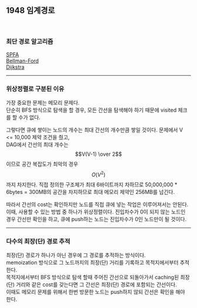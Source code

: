 ## 1948 임계경로
<br>

### 최단 경로 알고리즘
[SPFA](https://en.wikipedia.org/wiki/Shortest_Path_Faster_Algorithm)  
[Bellman-Ford](https://en.wikipedia.org/wiki/Bellman%E2%80%93Ford_algorithm)  
[Dijkstra](https://en.wikipedia.org/wiki/Dijkstra%27s_algorithm)  

---
### 위상정렬로 구분된 이유
가장 중요한 문제는 메모리 문제다.   
단순히 BFS 방식으로 탐색을 할 경우, 모든 간선을 탐색해야 하기 때문에 visited 체크를 할 수가 없다.  

그렇다면 큐에 쌓이는 노드의 개수는 최대 간선의 개수만큼 쌓일 것이다.    문제에서 V <= 10,000 제약 조건을 줬고,  
DAG에서 간선의 최대 개수는 $$V(V-1) \over 2$$이므로 공간 복잡도가 최악의 경우 $$O(V^2)$$ 까지 차지한다. 직접 정의한 구조체가 최대 6바이트까지 차하므로 50,000,000 * 6bytes = 300MB의 공간을 차지하므로 최대 메모리 제약인 256MB를 넘긴다.  

따라서 간선의 cost는 확인하지만 노드를 직접 큐에 넣는 작업은 이루어져서는 안된다.  
이때, 사용할 수 있는 방법 중 하나가 위상정렬이다. 진입차수가 0이 되지 않는 노드인 경우 간선만 확인을 하고, 큐에 push하는 노드는 진입차수가 0인 노드만이 될 것이다.  
  
---
### 다수의 최장(단) 경로 추적
최장(단) 경로가 하나가 아닌 경우에 그 경로를 추적하는 방식이다.  
memoization 방식으로 그 노드까지의 최장(단) 거리를 기록하고 목적지에서부터 추적한다.  
목적지에서부터 BFS 방식으로 탐색 할때 주어진 간선으로 되돌아가서 caching된 최장(단) 거리와 같은 cost를 갖는다면 그 간선은 최장(단) 경로에 포함되는 간선이다.  
이때도 메모리 문제를 위해서 한번 방문한 노드는 push하지 않되 간선은 확인을 해야 한다.  


<script type="text/javascript" 
src="https://cdn.mathjax.org/mathjax/latest/MathJax.js?config=TeX-AMS_HTML">
</script>
